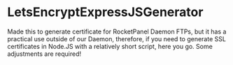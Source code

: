 # LetsEncryptExpressJSGenerator
Made this to generate certificate for RocketPanel Daemon FTPs, but it has a practical use outside of our Daemon, therefore, if you need to generate SSL certificates in Node.JS with a relatively short script, here you go. Some adjustments are required!
